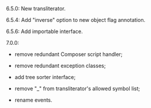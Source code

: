 6.5.0: New transliterator.

6.5.4: Add "inverse" option to new object flag annotation.

6.5.6: Add importable interface.

7.0.0: 

- remove redundant Composer script handler;

- remove redundant exception classes;

- add tree sorter interface;

- remove "_" from transliterator's allowed symbol list;

- rename events.
